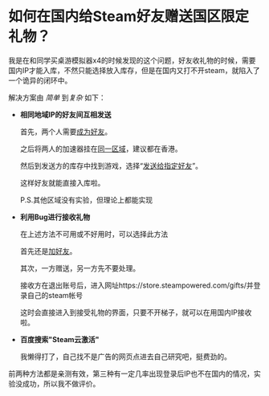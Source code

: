 # 如何在国内给Steam好友赠送国区限定礼物？

我是在和同学买桌游模拟器x4的时候发现的这个问题，好友收礼物的时候，需要国内IP才能入库，不然只能选择放入库存，但是在国内又打不开steam，就陷入了一个诡异的闭环中。

解决方案由 *简单* 到*复杂* 如下：

* **相同地域IP的好友间互相发送**

  首先，两个人需要<u>成为好友</u>。

  之后将两人的加速器挂在<u>同一区域</u>，建议都在香港。

  然后到发送方的库存中找到游戏，选择“<u>发送给指定好友</u>”。

  这样好友就能直接入库啦。

  P.S.其他区域没有实验，但理论上都能实现

* **利用Bug进行接收礼物**

  在上述方法不可用或不好用时，可以选择此方法

  首先还是<u>加好友</u>。

  其次，一方赠送，另一方先不要处理。

  接收方在退出账号后，进入网址https://store.steampowered.com/gifts/并登录自己的steam帐号

  这时会直接进入到接受礼物的界面，只要不开梯子，就可以在用国内IP接收啦。

- **百度搜索"Steam云激活"**

  我懒得打了，自己找不是广告的网页点进去自己研究吧，挺费劲的。

前两种方法都是亲测有效，第三种有一定几率出现登录后IP也不在国内的情况，实验没成功，所以我不做评价。
